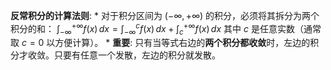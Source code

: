 **反常积分的计算法则**:
    *   对于积分区间为 $(-\infty, +\infty)$ 的积分，必须将其拆分为两个积分的和：
        $\int_{-\infty}^{+\infty} f(x) \,dx = \int_{-\infty}^{c} f(x) \,dx + \int_{c}^{+\infty} f(x) \,dx$
        其中 $c$ 是任意实数（通常取 $c=0$ 以方便计算）。
    *   **重要**: 只有当等式右边的**两个积分都收敛**时，左边的积分才收敛。只要有任意一个发散，左边的积分就发散。